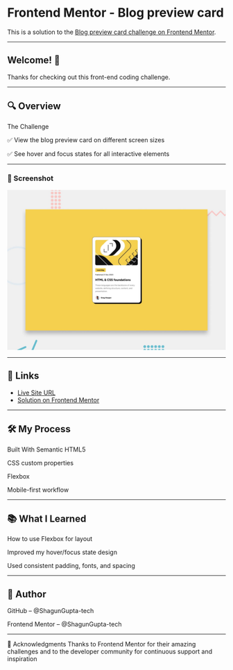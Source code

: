 # Frontend Mentor - Blog preview card

This is a solution to the [Blog preview card challenge on Frontend Mentor](https://www.frontendmentor.io/challenges/blog-preview-card-ckPaj01IcS).

---

## Welcome! 👋

Thanks for checking out this front-end coding challenge.

---

## 🔍 Overview
 The Challenge

✅ View the blog preview card on different screen sizes

✅ See hover and focus states for all interactive elements

---

### 📸  Screenshot

![](./preview.jpg)

---

## 🔗 Links

- [Live Site URL](https://your-live-site-link.com)
- [Solution on Frontend Mentor](https://www.frontendmentor.io/solutions/your-solution-link)

---

## 🛠️ My Process
   Built With
   Semantic HTML5

   CSS custom properties

   Flexbox

   Mobile-first workflow

---

## 📚 What I Learned

   How to use Flexbox for layout

   Improved my hover/focus state design
  
   Used consistent padding, fonts, and spacing

---

 ## 👤 Author
   
   GitHub  –  @ShagunGupta-tech 

   Frontend Mentor – @ShagunGupta-tech

---

🙌 Acknowledgments
Thanks to Frontend Mentor for their amazing challenges and to the developer community for continuous support and inspiration